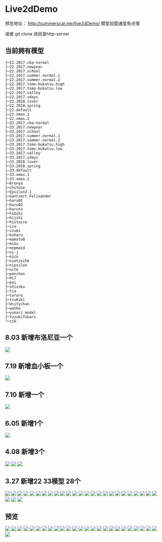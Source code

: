 # Live2dDemo

预览地址： http://summerscar.me/live2dDemo/ 模型加载速度有点慢

或者 git clone 进目录http-server

## 当前拥有模型

```
├─22.2017.cba-normal
├─22.2017.newyear
├─22.2017.school
├─22.2017.summer.normal.1
├─22.2017.summer.normal.2
├─22.2017.tomo-bukatsu.high
├─22.2017.tomo-bukatsu.low
├─22.2017.valley
├─22.2017.vdays
├─22.2018.lover
├─22.2018.spring
├─22.default
├─22.xmas.1
├─22.xmas.2
├─33.2017.cba-normal
├─33.2017.newyear
├─33.2017.school
├─33.2017.summer.normal.1
├─33.2017.summer.normal.2
├─33.2017.tomo-bukatsu.high
├─33.2017.tomo-bukatsu.low
├─33.2017.valley
├─33.2017.vdays
├─33.2018.lover
├─33.2018.spring
├─33.default
├─33.xmas.1
├─33.xmas.2
├─Bronya
├─chitose
├─Epsilon2.1
├─Gantzert_Felixander
├─haru01
├─haru02
├─haruto
├─hibiki
├─hijiki
├─histoire
├─iio
├─izumi
├─koharu
├─makoto0
├─miku
├─nepmaid
├─ni-j
├─nico
├─nietzsche
├─nipsilon
├─nito
├─penchan
├─PLT
├─poi
├─shizuku
├─tia
├─tororo
├─tsumiki
├─Unitychan
├─wanko
├─yukari_model
├─YuzukiYukari
└─z16
```

## 8.03 新增布洛尼亚一个

![](./screenshot/61.jpg)

## 7.19 新增**血小板**一个

![](./screenshot/60.jpg)

## 7.10 新增一个

![](./screenshot/59.jpg)

## 6.05 新增1个

![](./screenshot/58.jpg)

## 4.08 新增3个

![](./screenshot/55.jpg)
![](./screenshot/56.jpg)
![](./screenshot/57.jpg)

## 3.27 新增22 33模型 28个

![](./screenshot/27.jpg)
![](./screenshot/28.jpg)
![](./screenshot/29.jpg)
![](./screenshot/30.jpg)
![](./screenshot/31.jpg)
![](./screenshot/32.jpg)
![](./screenshot/33.jpg)
![](./screenshot/34.jpg)
![](./screenshot/35.jpg)
![](./screenshot/36.jpg)
![](./screenshot/37.jpg)
![](./screenshot/38.jpg)
![](./screenshot/39.jpg)
![](./screenshot/40.jpg)
![](./screenshot/41.jpg)
![](./screenshot/42.jpg)
![](./screenshot/43.jpg)
![](./screenshot/44.jpg)
![](./screenshot/45.jpg)
![](./screenshot/46.jpg)
![](./screenshot/47.jpg)
![](./screenshot/48.jpg)
![](./screenshot/49.jpg)
![](./screenshot/50.jpg)
![](./screenshot/51.jpg)
![](./screenshot/52.jpg)
![](./screenshot/53.jpg)
![](./screenshot/54.jpg)

## 预览

![](./screenshot/1.jpg)
![](./screenshot/2.jpg)
![](./screenshot/3.jpg)
![](./screenshot/4.jpg)
![](./screenshot/5.jpg)
![](./screenshot/6.jpg)
![](./screenshot/7.jpg)
![](./screenshot/8.jpg)
![](./screenshot/9.jpg)
![](./screenshot/10.jpg)
![](./screenshot/11.jpg)
![](./screenshot/12.jpg)
![](./screenshot/13.jpg)
![](./screenshot/14.jpg)
![](./screenshot/15.jpg)
![](./screenshot/16.jpg)
![](./screenshot/17.jpg)
![](./screenshot/18.jpg)
![](./screenshot/19.jpg)
![](./screenshot/20.jpg)
![](./screenshot/21.jpg)
![](./screenshot/22.jpg)
![](./screenshot/23.jpg)
![](./screenshot/24.jpg)
![](./screenshot/25.jpg)
![](./screenshot/26.jpg)